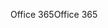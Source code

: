 <span data-ttu-id="ce0cc-101">Office 365</span><span class="sxs-lookup"><span data-stu-id="ce0cc-101">Office 365</span></span>